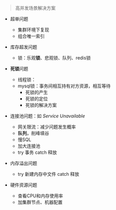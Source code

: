> 高并发场景解决方案

- 超单问题
  - 集群环境下复现
  - 组合唯一索引

- 库存超发问题
  - 锁：乐观**锁**、悲观锁、队列、redis锁

- **死锁**问题
  - 线程锁：
  - mysql锁：事务间相互持有对方资源，相互等待
    - 死锁的产生
    - 死锁的定位
    - 死锁的解决方案

- 连接池问题：如 *Service Unavailable*
  - 网关限流：减少问题发生概率
  - **队列**，削峰填谷
  - 慢SQL
  - 加大连接池
  - try 事务 catch 释放

- 内存溢出问题
  - try 新建内存中文件 catch 释放

- 硬件资源问题
  - 查看CPU和内存使用率
  - 加集群节点、机器配置
